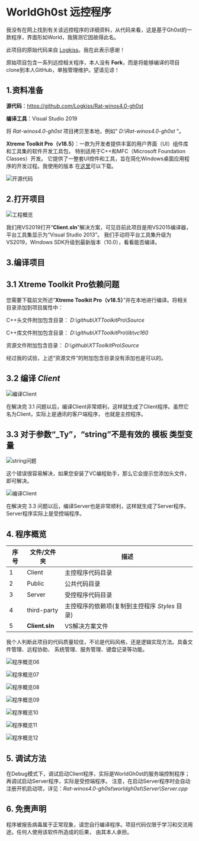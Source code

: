 # WorldGh0st 远控程序

我没有在网上找到有关该远控程序的详细资料，从代码来看，这是基于Gh0st的一款程序，界面形如World，我猜测它因故得此名。

此项目的原始代码来自 [Logkiss](https://github.com/Logkiss/Rat-winos4.0-gh0st)。我在此表示感谢！

原始项目包含一系列远控相关程序，本人没有 **Fork**，而是将能够编译的项目clone到本人GitHub，单独管理维护。望请见谅！

## 1.资料准备

**源代码**：https://github.com/Logkiss/Rat-winos4.0-gh0st

**编译工具**：Visual Studio 2019

将 *Rat-winos4.0-gh0st* 项目拷贝至本地，例如" *D:\Rat-winos4.0-gh0st* "。

**Xtreme Toolkit Pro（v18.5）**：一款为开发者提供丰富的用户界面（UI）组件库和工具集的软件开发工具包，
特别适用于C++和MFC（Microsoft Foundation Classes）开发。
它提供了一整套UI控件和工具，旨在简化Windows桌面应用程序的开发过程。我使用的版本
在[这里](https://blog.csdn.net/SilenceNet/article/details/126132736)可以下载。

![开源代码](../images/02.01.jpg)

## 2.打开项目

![工程概览](../images/02.02.jpg)

我们用VS2019打开“**Client.sln**”解决方案，可见目前此项目是用VS2015编译器，平台工具集显示为“Visual Studio 2013”。
我们手动将平台工具集升级为VS2019，Windows SDK升级到最新版本（10.0），看看能否编译。

## 3.编译项目

## 3.1 Xtreme Toolkit Pro依赖问题

您需要下载前文所述“**Xtreme Toolkit Pro（v18.5）**”并在本地进行编译。将相关目录添加到项目属性中：

C++头文件附加包含目录： *D:\github\XTToolkitPro\Source*

C++库文件附加包含目录： *D:\github\XTToolkitPro\lib\vc160*

资源文件附加包含目录： *D:\github\XTToolkitPro\Source*

经过我的试验，上述“资源文件”的附加包含目录没有添加也是可以的。

## 3.2 编译 *Client*

![编译Client](../images/02.03.jpg)

在解决完 3.1 问题以后，编译Client非常顺利，这样就生成了Client程序。虽然它名为Client，实际上是通讯的客户端程序，
也就是主控程序。

## 3.3 对于参数“_Ty”，“string”不是有效的 模板 类型变量

![string问题](../images/02.04.jpg)

这个错误很容易解决，如果您安装了VC编程助手，那么它会提示您添加头文件，即可解决。

![编译Client](../images/02.05.jpg)

在解决完 3.3 问题以后，编译Server也是非常顺利，这样就生成了Server程序。Server程序实际上是受控端程序。

## 4. 程序概览

| 序号  | 文件/文件夹 | 描述  |
|------|----|------|
| 1  | Client | 主控程序代码目录|  
| 2  | Public | 公共代码目录 |
| 3  | Server | 受控程序代码目录 |
| 4  | third-party | 主控程序的依赖项(复制到主控程序 _Styles_ 目录)|
| 5  | **Client.sln** | VS解决方案文件|
 
我个人判断此项目的代码质量较佳，不论是代码风格，还是逻辑实现方法。具备文件管理、远程协助、
系统管理、服务管理、键盘记录等功能。

![程序概览06](../images/02.06.jpg)

![程序概览07](../images/02.07.jpg)

![程序概览08](../images/02.08.jpg)

![程序概览09](../images/02.09.jpg)

![程序概览10](../images/02.10.jpg)

![程序概览11](../images/02.11.jpg)

![程序概览12](../images/02.12.jpg)

## 5. 调试方法

在Debug模式下，调试启动Client程序，实际是WorldGh0st的服务端控制程序；再调试启动Server程序，实际是受控端程序。
注意，在启动Server程序时会自动注册开机启动项，详见：*Rat-winos4.0-gh0st\worldgh0st\Server\Server.cpp*

## 6. 免责声明

程序被报告病毒属于正常现象，请您自行编译程序。项目代码仅限于学习和交流用途。任何人使用该软件所造成的后果， 由其本人承担。
